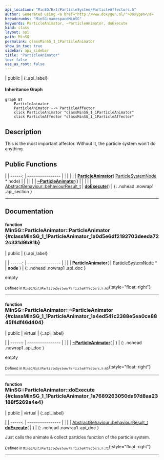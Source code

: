```yaml
---
api_location: "MinSG/Ext/ParticleSystem/ParticleAffectors.h"
author: Generated using <a href="http://www.doxygen.nl/">Doxygen</a>
breadcrumbs: "MinSG:namespaceMinSG"
keywords: ParticleAnimator, ~ParticleAnimator, doExecute
kind: class
layout: api
path: MinSG
permalink: classMinSG_1_1ParticleAnimator
show_in_toc: true
sidebar: api_sidebar
title: "ParticleAnimator"
toc: false
use_as_root: false
---
```


| public |
{:.api_label}

#### Inheritance Graph

```mermaid
graph BT
	ParticleAnimator
	ParticleAnimator --> ParticleAffector
	click ParticleAnimator "classMinSG_1_1ParticleAnimator"
	click ParticleAffector "classMinSG_1_1ParticleAffector"
```

## Description



This is the most important affector. Without it, the particle system won't do anything.



## Public Functions

|
| ------: | ----------------- |
|  | |
|  | **[ParticleAnimator](#classMinSG_1_1ParticleAnimator_1a0d5e6df2192703deeda722c331d9b81b)**( [ParticleSystemNode](classMinSG_1_1ParticleSystemNode) * node) |
|  | |
|  | **[~ParticleAnimator](#classMinSG_1_1ParticleAnimator_1a4ed541c2388e5ea0ce8845f4df46d404)**() |
|  | |
| [AbstractBehaviour::behaviourResult_t](classMinSG_1_1Behavior#classMinSG_1_1Behavior_1afbd60a8df73dc581d2d00a1483f630ef) | **[doExecute](#classMinSG_1_1ParticleAnimator_1a7689263050da97d8aa23188f5269a4e4)**() |
{: .nohead .nowrap1 .api_section }


-------------------------------------------------------------------

## Documentation

### <small>function</small><br/> MinSG::ParticleAnimator::ParticleAnimator {#classMinSG_1_1ParticleAnimator_1a0d5e6df2192703deeda722c331d9b81b}

| public |
{:.api_label}

|
| ------: | ----------------- |
|  |
|  **[ParticleAnimator](#classMinSG_1_1ParticleAnimator_1a0d5e6df2192703deeda722c331d9b81b)**( |  [ParticleSystemNode](classMinSG_1_1ParticleSystemNode) * | **node** ) |
{: .nohead .nowrap1 .api_doc }



empty



<sub>Defined in `MinSG/Ext/ParticleSystem/ParticleAffectors.h:63`</sub>{:style="float: right"}

-------------------------------------------------------------------

### <small>function</small><br/> MinSG::ParticleAnimator::~ParticleAnimator {#classMinSG_1_1ParticleAnimator_1a4ed541c2388e5ea0ce8845f4df46d404}

| public | virtual |
{:.api_label}

|
| ------: | ----------------- |
|  |
|  **[~ParticleAnimator](#classMinSG_1_1ParticleAnimator_1a4ed541c2388e5ea0ce8845f4df46d404)**( |  ) |
{: .nohead .nowrap1 .api_doc }



empty



<sub>Defined in `MinSG/Ext/ParticleSystem/ParticleAffectors.h:65`</sub>{:style="float: right"}

-------------------------------------------------------------------

### <small>function</small><br/> MinSG::ParticleAnimator::doExecute {#classMinSG_1_1ParticleAnimator_1a7689263050da97d8aa23188f5269a4e4}

| public | virtual |
{:.api_label}

|
| ------: | ----------------- |
|  |
| [AbstractBehaviour::behaviourResult_t](classMinSG_1_1Behavior#classMinSG_1_1Behavior_1afbd60a8df73dc581d2d00a1483f630ef) **[doExecute](#classMinSG_1_1ParticleAnimator_1a7689263050da97d8aa23188f5269a4e4)**( |  ) |
{: .nohead .nowrap1 .api_doc }



Just calls the animate & collect particles function of the particle system.



<sub>Defined in `MinSG/Ext/ParticleSystem/ParticleAffectors.h:71`</sub>{:style="float: right"}

-------------------------------------------------------------------

